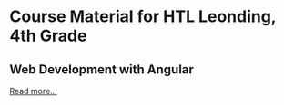 # Course Material for HTL Leonding, 4th Grade

## Web Development with Angular

[Read more...](https://medium.com/@rainer_8955/learning-angular-by-writing-games-c6aa8b9a2248)

